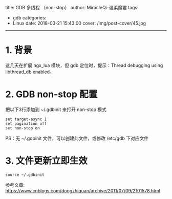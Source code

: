title: GDB 多线程 （non-stop）
author: MiracleQi-温柔魔君
tags:
  - gdb
categories:
  - Linux
date: 2018-03-21 15:43:00
cover: /img/post-cover/45.jpg
---
# 1. 背景

这几天在扩展 ngx_lua 模块，但 gdb 定位时，提示：Thread debugging using libthread_db enabled。

# 2. GDB non-stop 配置

把以下3行添加到 ~/.gdbinit 来打开 non-stop 模式

```
set target-async 1
set pagination off
set non-stop on
```

PS：无 ~/.gdbinit 文件，可以创建此文件，或修改 /etc/gdb 下对应文件

# 3. 文件更新立即生效

```
source ~/.gdbinit
```

参考文章: https://www.cnblogs.com/dongzhiquan/archive/2011/07/09/2101578.html